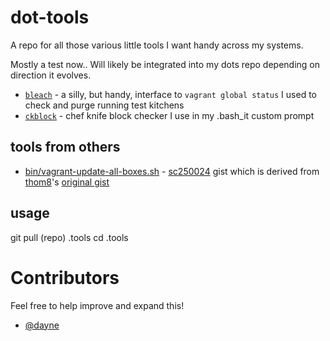 # dot-tools

A repo for all those various little tools I want handy across my systems.

Mostly a test now.. Will likely be integrated into my dots repo depending on direction it evolves.

* [`bleach`](https://gist.github.com/dayne/dde91c992771c4e590937a003dd39018) - a silly, but handy, interface to `vagrant global status` I used to check and purge running test kitchens
* [`ckblock`](https://gist.github.com/dayne/dde91c992771c4e590937a003dd39018) - chef knife block checker I use in my .bash_it custom prompt


## tools from others

* [bin/vagrant-update-all-boxes.sh](https://gist.github.com/sc250024/05a5aa1a1ee2db02080f8714226986e9) - [sc250024](https://gist.github.com/sc250024) gist which is derived from [thom8](https://gist.github.com/thom8)'s [original gist](https://gist.github.com/thom8/791f6c9978abda5e4e84)

## usage

git pull (repo) .tools
cd .tools


# Contributors

Feel free to help improve and expand this!

* [@dayne](https://github.com/dayne)
